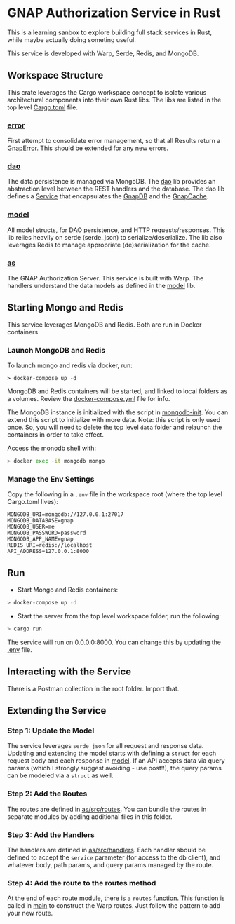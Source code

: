 # GNAP Authorization Service in Rust

This is a learning sanbox to explore building full stack services in Rust, while
maybe actually doing someting useful.

This service is developed with Warp, Serde, Redis, and MongoDB.

## Workspace Structure

This crate leverages the Cargo workspace concept to isolate various architectural
components into their own Rust libs.
The libs are listed in the top level [Cargo.toml](./Cargo.toml) file.

### [error](./error)
First attempt to consolidate error management, so that all Results return a
[GnapError](./error/src/lib.rs). This should be extended for any new errors.

### [dao](./dao)
The data persistence is managed via MongoDB.  The [dao](./dao) lib provides an
abstraction level between the REST handlers and the database.  The dao lib
defines a [Service](./dao/src/lib.rs) that encapsulates the [GnapDB](./dao/src/db.rs)
and the [GnapCache](./dao/src/cache.rs).

### [model](./model)
All model structs, for DAO persistence, and HTTP requests/responses.  This lib
relies heavily on serde (serde_json) to serialize/deserialize.  The lib also
leverages Redis to manage appropriate (de)serialization for the cache.

### [as](./as)
The GNAP Authorization Server.  This service is built with Warp.
The handlers understand the data models as defined in the [model](./model) lib.

## Starting Mongo and Redis
This service leverages MongoDB and Redis.  Both are run in Docker containers

### Launch MongoDB and Redis

To launch mongo and redis via docker, run:

````
> docker-compose up -d
````

MongoDB and Redis containers will be started, and linked to local folders as a
volumes.  Review the [docker-compose.yml](./docker-compose.yml) file for info.

The MongoDB instance is initialized with the script in [mongodb-init](./mongodb-init/init.js).
You can extend this script to initialize with more data.  Note: this script is
only used once.  So, you will need to delete the top level `data` folder and
relaunch the containers in order to take effect.

Access the monodb shell with:

````bash
> docker exec -it mongodb mongo
````

### Manage the Env Settings
Copy the following in a `.env` file in the workspace root (where the top level Cargo.toml lives):

````
MONGODB_URI=mongodb://127.0.0.1:27017
MONGODB_DATABASE=gnap
MONGODB_USER=me
MONGODB_PASSWORD=password
MONGODB_APP_NAME=gnap
REDIS_URI=redis://localhost
API_ADDRESS=127.0.0.1:8000
````

## Run

- Start Mongo and Redis containers:

````bash
> docker-compose up -d
````

- Start the server
from the top level workspace folder, run the following:

````bash
> cargo run
````

The service will run on 0.0.0.0:8000.  You can change this by updating the [.env](./.env) file.

## Interacting with the Service
There is a Postman collection in the root folder.  Import that.


## Extending the Service

### Step 1: Update the Model
The service leverages `serde_json` for all request and response data.  Updating
and extending the model starts with defining a `struct` for each request body
and each response in [model](./model).  If an API accepts data via query params (which I strongly
suggest avoiding - use post!!), the query params can be modeled via a `struct`
as well.

### Step 2: Add the Routes
The routes are defined in [as/src/routes](./as/src/routes).
You can bundle the routes in
separate modules by adding additional files in this folder.

### Step 3: Add the Handlers
The handlers are defined in [as/src/handlers](./as/src/handlers).
Each handler sbould be defined to
accept the `service` parameter (for access to the db client), and whatever body,
path params, and query params managed by the route.

### Step 4:  Add the route to the routes method
At the end of each route module, there is a `routes` function.  This function is
called in [main](./as/src/main.rs) to construct the Warp routes.  Just
follow the pattern to add your new route.

